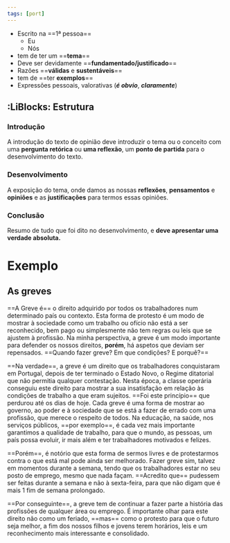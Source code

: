 ```yaml
---
tags: [port]
---
```


- Escrito na ==1ª pessoa==
	- Eu
	- Nós
- tem de ter um ==**tema**==
- Deve ser devidamente ==**fundamentado/justificado**==
- Razões ==**válidas** e **sustentáveis**==
- tem de ==ter **exemplos**==
- Expressões pessoais, valorativas (***é obvio***, ***claramente***)

## :LiBlocks: Estrutura

### Introdução

A introdução do texto de opinião deve introduzir o tema ou o conceito com uma **pergunta retórica** ou **uma reflexão**, um **ponto de partida** para o desenvolvimento do texto.

### Desenvolvimento

A exposição do tema, onde damos as nossas **reflexões**, **pensamentos** e **opiniões** e as **justificações** para termos essas opiniões.

### Conclusão

Resumo de tudo que foi dito no desenvolvimento, e **deve apresentar uma verdade absoluta.**

# Exemplo

## As greves

==A Greve é== o direito adquirido por todos os trabalhadores num determinado país ou contexto. Esta forma de protesto é um modo de mostrar à sociedade como um trabalho ou ofício não está a ser reconhecido, bem pago ou simplesmente não tem regras ou leis que se ajustem à profissão. Na minha perspectiva, a greve é um modo importante para defender os nossos direitos, **porém**, há aspetos que deviam ser repensados. ==Quando fazer greve? Em que condições? E porquê?==

==Na verdade==, a greve é um direito que os trabalhadores conquistaram em Portugal, depois de ter terminado o Estado Novo, o Regime ditatorial que não permitia qualquer contestação. Nesta época, a classe operária conseguiu este direito para mostrar a sua insatisfação em relação às condições de trabalho a que eram sujeitos. ==Foi este princípio== que perdurou até os dias de hoje. Cada greve é uma forma de mostrar ao governo, ao poder e à sociedade que se está a fazer de errado com uma profissão, que merece o respeito de todos. Na educação, na saúde, nos serviços públicos, ==por exemplo==, é cada vez mais importante garantimos a qualidade de trabalho, para que o mundo, as pessoas, um país possa evoluir, ir mais além e ter trabalhadores motivados  e felizes.

==Porém==, é notório que esta forma de sermos livres e de protestarmos contra o que está mal pode ainda ser melhorado. Fazer greve sim, talvez em momentos durante a semana, tendo que os trabalhadores estar no seu posto de emprego, mesmo que nada façam. ==Acredito que== pudessem ser feitas durante a semana e não à sexta-feira, para que não digam que é mais 1 fim de semana prolongado.

==Por conseguinte==, a greve tem de continuar a fazer parte a história das profissões de qualquer área ou emprego. É importante olhar para este direito não como um feriado, ==mas== como o protesto para que o futuro seja melhor, a fim dos nossos filhos e jovens terem horários, leis e um reconhecimento mais interessante e consolidado.